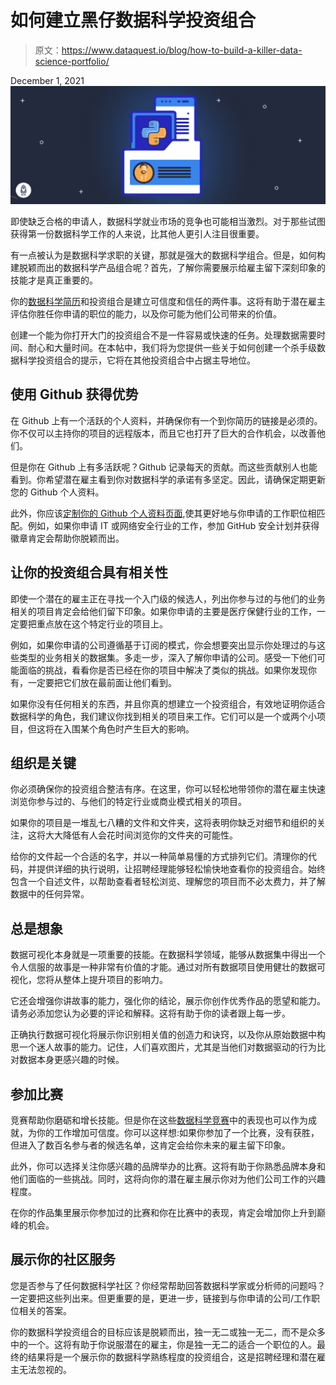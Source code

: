 # 如何建立黑仔数据科学投资组合

> 原文：<https://www.dataquest.io/blog/how-to-build-a-killer-data-science-portfolio/>

December 1, 2021![](img/f067954d9f4c4fa4687cf0d2bdcb0b9a.png)

即使缺乏合格的申请人，数据科学就业市场的竞争也可能相当激烈。对于那些试图获得第一份数据科学工作的人来说，比其他人更引人注目很重要。

有一点被认为是数据科学求职的关键，那就是强大的数据科学组合。但是，如何构建脱颖而出的数据科学产品组合呢？首先，了解你需要展示给雇主留下深刻印象的技能才是真正重要的。

你的[数据科学简历](https://www.dataquest.io/blog/how-data-science-resume-cv/)和投资组合是建立可信度和信任的两件事。这将有助于潜在雇主评估你胜任你申请的职位的能力，以及你可能为他们公司带来的价值。

创建一个能为你打开大门的投资组合不是一件容易或快速的任务。处理数据需要时间、耐心和大量时间。在本帖中，我们将为您提供一些关于如何创建一个杀手级数据科学投资组合的提示，它将在其他投资组合中占据主导地位。

## 使用 Github 获得优势

在 Github 上有一个活跃的个人资料，并确保你有一个到你简历的链接是必须的。你不仅可以主持你的项目的远程版本，而且它也打开了巨大的合作机会，以改善他们。

但是你在 Github 上有多活跃呢？Github 记录每天的贡献。而这些贡献别人也能看到。你希望潜在雇主看到你对数据科学的承诺有多坚定。因此，请确保定期更新您的 Github 个人资料。

此外，你应该[定制你的 Github 个人资料页面](https://www.dataquest.io/blog/how-to-share-data-science-portfolio/),使其更好地与你申请的工作职位相匹配。例如，如果你申请 IT 或网络安全行业的工作，参加 GitHub 安全计划并获得徽章肯定会帮助你脱颖而出。

## 让你的投资组合具有相关性

即使一个潜在的雇主正在寻找一个入门级的候选人，列出你参与过的与他们的业务相关的项目肯定会给他们留下印象。如果你申请的主要是医疗保健行业的工作，一定要把重点放在这个特定行业的项目上。

例如，如果你申请的公司遵循基于订阅的模式，你会想要突出显示你处理过的与这些类型的业务相关的数据集。多走一步，深入了解你申请的公司。感受一下他们可能面临的挑战，看看你是否已经在你的项目中解决了类似的挑战。如果你发现你有，一定要把它们放在最前面让他们看到。

如果你没有任何相关的东西，并且你真的想建立一个投资组合，有效地证明你适合数据科学的角色，我们建议你找到相关的项目来工作。它们可以是一个或两个小项目，但这将在入围某个角色时产生巨大的影响。

## 组织是关键

你必须确保你的投资组合整洁有序。在这里，你可以轻松地带领你的潜在雇主快速浏览你参与过的、与他们的特定行业或商业模式相关的项目。

如果你的项目是一堆乱七八糟的文件和文件夹，这将表明你缺乏对细节和组织的关注，这将大大降低有人会花时间浏览你的文件夹的可能性。

给你的文件起一个合适的名字，并以一种简单易懂的方式排列它们。清理你的代码，并提供详细的执行说明，让招聘经理能够轻松愉快地查看你的投资组合。始终包含一个自述文件，以帮助查看者轻松浏览、理解您的项目而不必太费力，并了解数据中的任何异常。

## 总是想象

数据可视化本身就是一项重要的技能。在数据科学领域，能够从数据集中得出一个令人信服的故事是一种非常有价值的才能。通过对所有数据项目使用健壮的数据可视化，您将从整体上提升项目的影响力。

它还会增强你讲故事的能力，强化你的结论，展示你创作优秀作品的愿望和能力。请务必添加您认为必要的评论和解释。这将有助于你的读者跟上每一步。

正确执行数据可视化将展示你识别相关值的创造力和诀窍，以及你从原始数据中构思一个迷人故事的能力。记住，人们喜欢图片，尤其是当他们对数据驱动的行为比对数据本身更感兴趣的时候。

## 参加比赛

竞赛帮助你磨砺和增长技能。但是你在这些[数据科学竞赛](https://www.dataquest.io/blog/data-science-competitions/)中的表现也可以作为成就，为你的工作增加可信度。你可以这样想:如果你参加了一个比赛，没有获胜，但进入了数百名参与者的候选名单，这肯定会给你未来的雇主留下印象。

此外，你可以选择关注你感兴趣的品牌举办的比赛。这将有助于你熟悉品牌本身和他们面临的一些挑战。同时，这将向你的潜在雇主展示你对为他们公司工作的兴趣程度。

在你的作品集里展示你参加过的比赛和你在比赛中的表现，肯定会增加你上升到巅峰的机会。

## 展示你的社区服务

您是否参与了任何数据科学社区？你经常帮助回答数据科学家或分析师的问题吗？一定要把这些列出来。但更重要的是，更进一步，链接到与你申请的公司/工作职位相关的答案。

你的数据科学投资组合的目标应该是脱颖而出，独一无二或独一无二，而不是众多中的一个。这将有助于你说服潜在的雇主，你是独一无二的适合一个职位的人。最终的结果将是一个展示你的数据科学熟练程度的投资组合，这是招聘经理和潜在雇主无法忽视的。